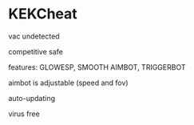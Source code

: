 # KEKCheat

vac undetected

competitive safe

features: GLOWESP, SMOOTH AIMBOT, TRIGGERBOT

aimbot is adjustable (speed and fov)

auto-updating

virus free

